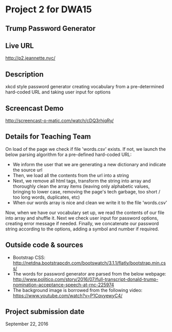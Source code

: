 # Project 2 for DWA15
## Trump Password Generator

## Live URL
<http://p2.jeannette.nyc/>

## Description
xkcd style password generator creating vocabulary from a pre-determined hard-coded URL and taking user input for options

## Screencast Demo
<http://screencast-o-matic.com/watch/cDQ3rhjqRy/>

## Details for Teaching Team
On load of the page we check if file 'words.csv' exists. If not, we launch the below parsing algorithm for a pre-defined hard-coded URL:
- We inform the user that we are generating a new dictionary and indicate the source url
- Then, we load all the contents from the url into a string
- Next, we remove all html tags, transform the string into array and thoroughly clean the array items (leaving only alphabetic values, bringing to lower case, removing the page's tech garbage, too short / too long words, duplicates, etc)
- When our words array is nice and clean we write it to the file 'words.csv'

Now, when we have our vocabulary set up, we read the contents of our file into array and shuffle it. Next we check user input for password options, creating error message if needed. Finally, we concatenate our password string according to the options, adding a symbol and number if required.

## Outside code & sources
- Bootstrap CSS: <http://netdna.bootstrapcdn.com/bootswatch/3.1.1/flatly/bootstrap.min.css/>
- The words for password generator are parsed from the below webpage: <http://www.politico.com/story/2016/07/full-transcript-donald-trump-nomination-acceptance-speech-at-rnc-225974>
- The background image is borrowed from the following video: <https://www.youtube.com/watch?v=P1CqvyewyC4/>

## Project submission date
September 22, 2016
